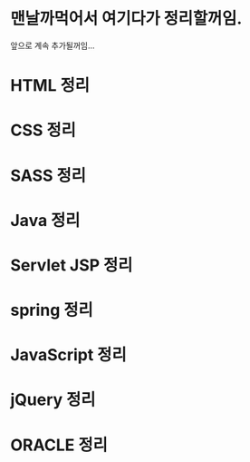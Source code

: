 # 맨날까먹어서 여기다가 정리할꺼임.

앞으로 계속 추가될꺼임...











# HTML 정리

# CSS 정리

# SASS 정리



# Java 정리



# Servlet JSP 정리



# spring 정리







# JavaScript 정리

# jQuery 정리







# ORACLE 정리








